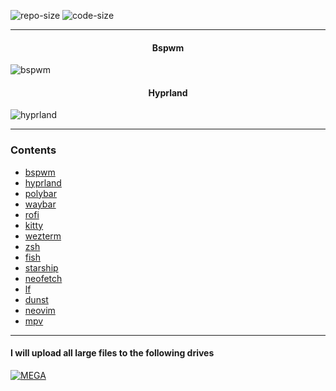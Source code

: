 ![repo-size](https://img.shields.io/github/repo-size/ImRayy/dotfiles?style=for-the-badge)
![code-size](https://img.shields.io/github/languages/code-size/ImRayy/dotfiles?style=for-the-badge)

---

<div align="center">
<h4>Bspwm</h4>
</div>

![bspwm](https://ik.imagekit.io/rayshold/dotfiles/homescreen-bspwm.webp?ik-sdk-version=javascript-1.4.3&updatedAt=1677173057486)

<div align="center">
<h4>Hyprland</h4>
</div>

![hyprland](https://ik.imagekit.io/rayshold/dotfiles/hyprland.webp?updatedAt=1680764325650)

---

### Contents

- [bspwm](https://github.com/ImRayy/dotfiles/tree/master/.config/bspwm)
- [hyprland](https://github.com/ImRayy/dotfiles/tree/master/.config/hypr)
- [polybar](https://github.com/adi1090x/polybar-themes)
- [waybar](https://github.com/ImRayy/dotfiles/tree/master/.config/waybar)
- [rofi](https://github.com/adi1090x/rofi)
- [kitty](https://github.com/ImRayy/dotfiles/tree/master/.config/kitty)
- [wezterm](https://github.com/ImRayy/dotfiles/tree/master/.config/wezterm)
- [zsh](https://github.com/ImRayy/dotfiles/tree/master/.config/zsh)
- [fish](https://github.com/ImRayy/dotfiles/tree/master/.config/fish)
- [starship](https://github.com/ImRayy/dotfiles/blob/master/.config/starship.toml)
- [neofetch](https://github.com/ImRayy/dotfiles/blob/master/.config/neofetch)
- [lf](https://github.com/ImRayy/dotfiles/blob/master/.config/lf)
- [dunst](https://github.com/ImRayy/dotfiles/blob/master/.config/dunst)
- [neovim](https://github.com/ImRayy/dotfiles/blob/master/.config/nvim)
- [mpv](https://github.com/ImRayy/dotfiles/tree/master/.config/mpv)

---

#### I will upload all large files to the following drives

[![MEGA](https://img.shields.io/badge/MEGA-D9272E?logo=mega&style=for-the-badge)](https://mega.nz/folder/b4xzlJaA#7ThCdDHl5FgxrBs00MmcSQ)
